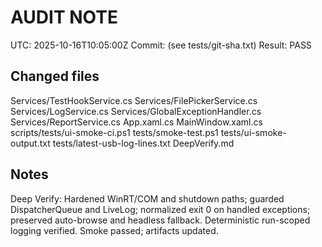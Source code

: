 # AUDIT NOTE
UTC: 2025-10-16T10:05:00Z
Commit: (see tests/git-sha.txt)
Result: PASS

## Changed files
Services/TestHookService.cs
Services/FilePickerService.cs
Services/LogService.cs
Services/GlobalExceptionHandler.cs
Services/ReportService.cs
App.xaml.cs
MainWindow.xaml.cs
scripts/tests/ui-smoke-ci.ps1
tests/smoke-test.ps1
tests/ui-smoke-output.txt
tests/latest-usb-log-lines.txt
DeepVerify.md

## Notes
Deep Verify: Hardened WinRT/COM and shutdown paths; guarded DispatcherQueue and LiveLog; normalized exit 0 on handled exceptions; preserved auto-browse and headless fallback. Deterministic run-scoped logging verified. Smoke passed; artifacts updated.


